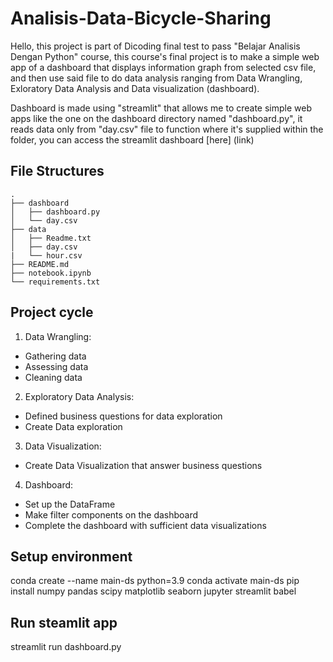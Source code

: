 # Analisis-Data-Bicycle-Sharing
Hello, this project is part of Dicoding final test to pass "Belajar Analisis Dengan Python" course, this course's final project is to make a simple web app of a dashboard that displays information graph from selected csv file, and then use said file to do data analysis ranging from Data Wrangling, Exloratory Data Analysis and Data visualization (dashboard).

Dashboard is made using "streamlit" that allows me to create simple web apps like the one on the dashboard directory named "dashboard.py", it reads data only from "day.csv" file to function where it's supplied within the folder, you can access the streamlit dashboard [here] (link)

## File Structures
```
.
├── dashboard
│   ├── dashboard.py
│   └── day.csv
├── data
│   ├── Readme.txt
│   ├── day.csv
|   └── hour.csv
├── README.md
├── notebook.ipynb
└── requirements.txt
```

## Project cycle
1. Data Wrangling: 
 - Gathering data
 - Assessing data
 - Cleaning data
2. Exploratory Data Analysis:
 - Defined business questions for data exploration
 - Create Data exploration
3. Data Visualization:
 - Create Data Visualization that answer business questions
4. Dashboard:
 - Set up the DataFrame
 - Make filter components on the dashboard
 - Complete the dashboard with sufficient data visualizations

## Setup environment
conda create --name main-ds python=3.9
conda activate main-ds
pip install numpy pandas scipy matplotlib seaborn jupyter streamlit babel

## Run steamlit app
streamlit run dashboard.py

